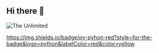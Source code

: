 ## Hi there 👋

<img scr="https://github.com/Ricky-spanish/Ricky-spanish/blob/main/i-see-you-roger.gif" alt="The Unlimited">


https://img.shields.io/badge/py-pyhon-red?style=for-the-badge&logo=python&labelColor=red&color=yellow

